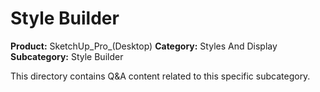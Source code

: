 # Style Builder

**Product:** SketchUp_Pro_(Desktop)
**Category:** Styles And Display
**Subcategory:** Style Builder

This directory contains Q&A content related to this specific subcategory.
